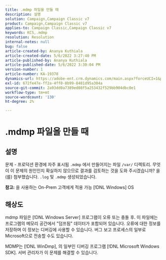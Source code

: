 ```yaml
---
title: .mdmp 파일을 만들 때
description: 설명
solution: Campaign,Campaign Classic v7
product: Campaign,Campaign Classic v7
applies-to: Campaign Classic,Campaign Classic v7
keywords: KCS,.mdmp
resolution: Resolution
internal-notes: null
bug: false
article-created-by: Ananya Kuthiala
article-created-date: 5/6/2022 3:27:40 PM
article-published-by: Ananya Kuthiala
article-published-date: 5/6/2022 3:30:04 PM
version-number: 1
article-number: KA-19378
dynamics-url: https://adobe-ent.crm.dynamics.com/main.aspx?forceUCI=1&pagetype=entityrecord&etn=knowledgearticle&id=9830300e-51cd-ec11-a7b5-6045bd00dca1
exl-id: 672fe47e-ff2a-4ff0-8b99-8481d95a304a
source-git-commit: 2a93dd0a7389ed08f5a253432f529bb904dbc0e1
workflow-type: tm+mt
source-wordcount: '130'
ht-degree: 2%

---
```


# .mdmp 파일을 만들 때

## 설명

문제 - 프로덕션 환경에 자주 표시됨 `.mdmp` 에서 만들어지는 파일 `/var/` 디렉토리. 무엇이 이 문제의 원인인지 확실하지 않으므로 결과를 검토하는 것을 도와 주시겠습니까? 을(를) 첨부했습니다. `.log` 및 `.mdmp` 생성되었습니다.

<b>참고:</b> 을 사용하는 On-Prem 고객에게 적용 가능 [!DNL Windows] OS



## 해상도


mdmp 파일은 [!DNL Windows Server] 프로그램이 오류 또는 충돌 후. 이 파일에는 프로그램의 메모리 공간에서 &quot;덤프됨&quot; 데이터가 포함되어 있습니다. 오류에 대한 정보를 저장하며 이 정보는 디버깅에 사용할 수 있습니다. 버그 보고 프로세스의 일부로 Microsoft으로 전송할 수도 있습니다.

MDMP는 [!DNL WinDmp], 의 일부인 디버깅 프로그램 [!DNL Microsoft Windows SDK]. 서버 관리자가 이 문제를 해결할 수 있습니다.
